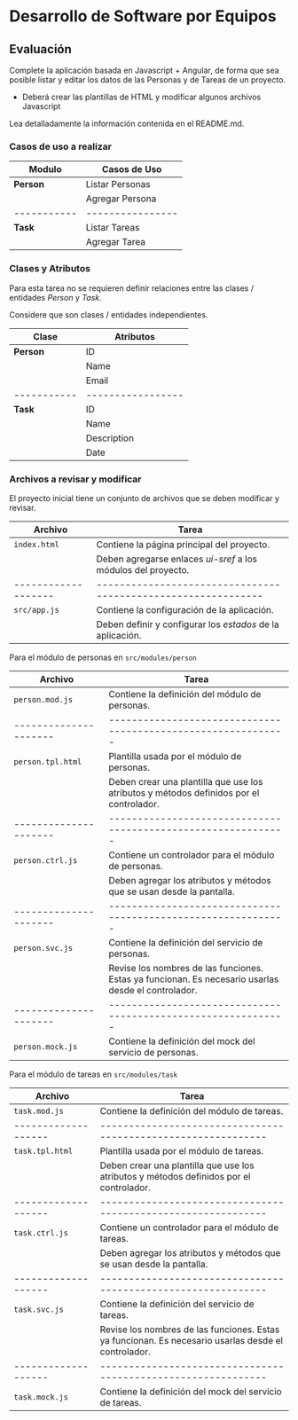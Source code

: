 # Desarrollo de Software por Equipos
## Evaluación


Complete la aplicación basada en Javascript + Angular, de forma que
sea posible listar y editar los datos de las Personas y de Tareas de
un proyecto.

* Deberá crear las plantillas de HTML y modificar algunos archivos Javascript

Lea detalladamente la información contenida en el README.md.

### Casos de uso a realizar

**Modulo**  | **Casos de Uso**
----------- | ----------------
**Person**  | Listar Personas
            | Agregar Persona
----------- | ----------------
**Task**    | Listar Tareas
            | Agregar Tarea


### Clases y Atributos

Para esta tarea no se requieren definir relaciones entre las clases /
entidades *Person* y *Task*.

Considere que son clases / entidades independientes.

**Clase**   | **Atributos**
----------- | -----------------
**Person**  | ID
            | Name
            | Email
----------- | -----------------
**Task**    | ID
            | Name
            | Description
            | Date


### Archivos a revisar y modificar

El proyecto inicial tiene un conjunto de archivos que se deben
modificar y revisar.

**Archivo**         | **Tarea**
------------------- | -------------------------------------------------------------
```index.html```    | Contiene la página principal del proyecto.
                    | Deben agregarse enlaces *ui-sref* a los módulos del proyecto.
------------------- | -------------------------------------------------------------
```src/app.js```    | Contiene la configuración de la aplicación.
                    | Deben definir y configurar los *estados* de la aplicación.


Para el módulo de personas en ```src/modules/person```

**Archivo**           | **Tarea**
--------------------- | -------------------------------------------------------------
```person.mod.js```   | Contiene la definición del módulo de personas.
--------------------- | -------------------------------------------------------------
```person.tpl.html``` | Plantilla usada por el módulo de personas.
                      | Deben crear una plantilla que use los atributos y métodos definidos por el controlador.
--------------------- | -------------------------------------------------------------
```person.ctrl.js```  | Contiene un controlador para el módulo de personas.
                      | Deben agregar los atributos y métodos que se usan desde la pantalla.
--------------------- | -------------------------------------------------------------
```person.svc.js```   | Contiene la definición del servicio de personas.
                      | Revise los nombres de las funciones. Estas ya funcionan. Es necesario usarlas desde el controlador.
--------------------- | -------------------------------------------------------------
```person.mock.js```  | Contiene la definición del mock del servicio de personas.


Para el módulo de tareas en ```src/modules/task```


**Archivo**         | **Tarea**
------------------- | -------------------------------------------------------------
```task.mod.js```   | Contiene la definición del módulo de tareas.
------------------- | -------------------------------------------------------------
```task.tpl.html``` | Plantilla usada por el módulo de tareas.
                    | Deben crear una plantilla que use los atributos y métodos definidos por el controlador.
------------------- | -------------------------------------------------------------
```task.ctrl.js```  | Contiene un controlador para el módulo de tareas.
                    | Deben agregar los atributos y métodos que se usan desde la pantalla.
------------------- | -------------------------------------------------------------
```task.svc.js```   | Contiene la definición del servicio de tareas.
                    | Revise los nombres de las funciones. Estas ya funcionan. Es necesario usarlas desde el controlador.
------------------- | -------------------------------------------------------------
```task.mock.js```  | Contiene la definición del mock del servicio de tareas.

